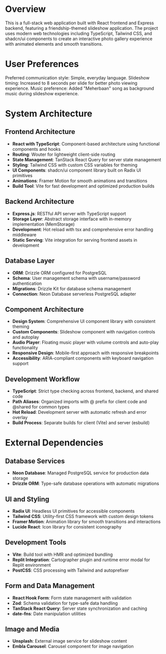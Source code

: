 # Overview

This is a full-stack web application built with React frontend and Express backend, featuring a friendship-themed slideshow application. The project uses modern web technologies including TypeScript, Tailwind CSS, and shadcn/ui components to create an interactive photo gallery experience with animated elements and smooth transitions.

# User Preferences

Preferred communication style: Simple, everyday language.
Slideshow timing: Increased to 8 seconds per slide for better photo viewing experience.
Music preference: Added "Meherbaan" song as background music during slideshow experience.

# System Architecture

## Frontend Architecture
- **React with TypeScript**: Component-based architecture using functional components and hooks
- **Routing**: Wouter for lightweight client-side routing
- **State Management**: TanStack React Query for server state management
- **Styling**: Tailwind CSS with custom CSS variables for theming
- **UI Components**: shadcn/ui component library built on Radix UI primitives
- **Animations**: Framer Motion for smooth animations and transitions
- **Build Tool**: Vite for fast development and optimized production builds

## Backend Architecture
- **Express.js**: RESTful API server with TypeScript support
- **Storage Layer**: Abstract storage interface with in-memory implementation (MemStorage)
- **Development**: Hot reload with tsx and comprehensive error handling middleware
- **Static Serving**: Vite integration for serving frontend assets in development

## Database Layer
- **ORM**: Drizzle ORM configured for PostgreSQL
- **Schema**: User management schema with username/password authentication
- **Migrations**: Drizzle Kit for database schema management
- **Connection**: Neon Database serverless PostgreSQL adapter

## Component Architecture
- **Design System**: Comprehensive UI component library with consistent theming
- **Custom Components**: Slideshow component with navigation controls and autoplay
- **Audio Player**: Floating music player with volume controls and auto-play functionality
- **Responsive Design**: Mobile-first approach with responsive breakpoints
- **Accessibility**: ARIA-compliant components with keyboard navigation support

## Development Workflow
- **TypeScript**: Strict type checking across frontend, backend, and shared code
- **Path Aliases**: Organized imports with @ prefix for client code and @shared for common types
- **Hot Reload**: Development server with automatic refresh and error overlay
- **Build Process**: Separate builds for client (Vite) and server (esbuild)

# External Dependencies

## Database Services
- **Neon Database**: Managed PostgreSQL service for production data storage
- **Drizzle ORM**: Type-safe database operations with automatic migrations

## UI and Styling
- **Radix UI**: Headless UI primitives for accessible components
- **Tailwind CSS**: Utility-first CSS framework with custom design tokens
- **Framer Motion**: Animation library for smooth transitions and interactions
- **Lucide React**: Icon library for consistent iconography

## Development Tools
- **Vite**: Build tool with HMR and optimized bundling
- **Replit Integration**: Cartographer plugin and runtime error modal for Replit environment
- **PostCSS**: CSS processing with Tailwind and autoprefixer

## Form and Data Management
- **React Hook Form**: Form state management with validation
- **Zod**: Schema validation for type-safe data handling
- **TanStack React Query**: Server state synchronization and caching
- **date-fns**: Date manipulation utilities

## Image and Media
- **Unsplash**: External image service for slideshow content
- **Embla Carousel**: Carousel component for image navigation